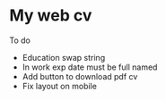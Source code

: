 # My web cv
To do

- Education swap string
- In work exp date must be full named
- Add button to download pdf cv
- Fix layout on mobile
